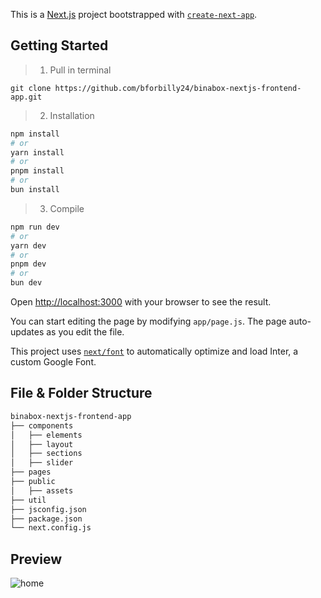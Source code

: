 This is a [Next.js](https://nextjs.org/) project bootstrapped with [`create-next-app`](https://github.com/vercel/next.js/tree/canary/packages/create-next-app).

## Getting Started

> 1. Pull in terminal
```
git clone https://github.com/bforbilly24/binabox-nextjs-frontend-app.git
```
> 2. Installation

```bash
npm install
# or
yarn install
# or
pnpm install
# or
bun install
```
> 3. Compile

```bash
npm run dev
# or
yarn dev
# or
pnpm dev
# or
bun dev
```

Open [http://localhost:3000](http://localhost:3000) with your browser to see the result.

You can start editing the page by modifying `app/page.js`. The page auto-updates as you edit the file.

This project uses [`next/font`](https://nextjs.org/docs/basic-features/font-optimization) to automatically optimize and load Inter, a custom Google Font.

## File & Folder Structure

```bash
binabox-nextjs-frontend-app 
├── components
│   ├── elements
│   ├── layout
│ 	├── sections
│ 	├── slider
├── pages
├── public
│   ├── assets
├── util
├── jsconfig.json 
├── package.json
└── next.config.js
```


## Preview

<img alt="home" src="https://github.com/bforbilly24/binabox-nextjs-frontend-app/assets/93701344/fcd5682e-0d5f-49f7-ac66-d33984228ef2">